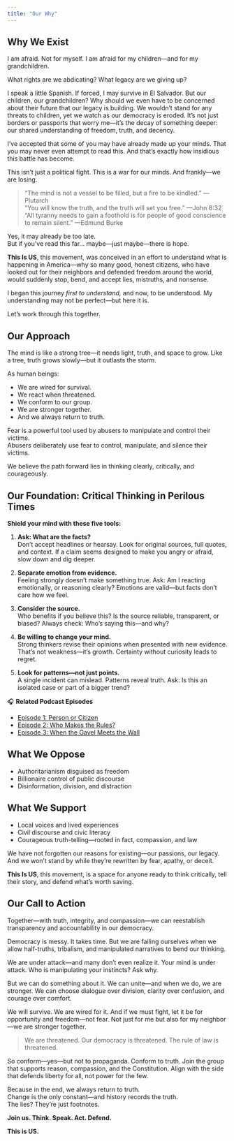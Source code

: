 ```yaml
---
title: "Our Why"
---
```


## Why We Exist

I am afraid. Not for myself. I am afraid for my children—and for my grandchildren.

What rights are we abdicating? What legacy are we giving up?

I speak a little Spanish. If forced, I may survive in El Salvador. But our children, our grandchildren? Why should we even have to be concerned about their future that our legacy is building. We wouldn’t stand for any threats to children, yet we watch as our democracy is eroded. It’s not just borders or passports that worry me—it’s the decay of something deeper: our shared understanding of freedom, truth, and decency.

I’ve accepted that some of you may have already made up your minds. That you may never even attempt to read this. And that’s exactly how insidious this battle has become.

This isn’t just a political fight. This is a war for our minds.
And frankly—we are losing.

> “The mind is not a vessel to be filled, but a fire to be kindled.” —Plutarch  
> “You will know the truth, and the truth will set you free.” —John 8:32  
> “All tyranny needs to gain a foothold is for people of good conscience to remain silent.” —Edmund Burke

Yes, it may already be too late.  
But if you’ve read this far… maybe—just maybe—there is hope.

**This Is US**, this movement, was conceived in an effort to understand what is happening in America—why so many good, honest citizens, who have looked out for their neighbors and defended freedom around the world, would suddenly stop, bend, and accept lies, mistruths, and nonsense.

I began this journey *first to understand,* and now, to be understood. My understanding may not be perfect—but here it is.

Let’s work through this together.

## Our Approach

The mind is like a strong tree—it needs light, truth, and space to grow. Like a tree, truth grows slowly—but it outlasts the storm.

As human beings:
- We are wired for survival.
- We react when threatened.
- We conform to our group.
- We are stronger together.
- And we always return to truth.

Fear is a powerful tool used by abusers to manipulate and control their victims.  
Abusers deliberately use fear to control, manipulate, and silence their victims.

We believe the path forward lies in thinking clearly, critically, and courageously.

## Our Foundation: Critical Thinking in Perilous Times

**Shield your mind with these five tools:**

1. **Ask: What are the facts?**  
   Don’t accept headlines or hearsay. Look for original sources, full quotes, and context. If a claim seems designed to make you angry or afraid, slow down and dig deeper.

2. **Separate emotion from evidence.**  
   Feeling strongly doesn’t make something true. Ask: Am I reacting emotionally, or reasoning clearly? Emotions are valid—but facts don’t care how we feel.

3. **Consider the source.**  
   Who benefits if you believe this? Is the source reliable, transparent, or biased? Always check: Who’s saying this—and why?

4. **Be willing to change your mind.**  
   Strong thinkers revise their opinions when presented with new evidence. That’s not weakness—it’s growth. Certainty without curiosity leads to regret.

5. **Look for patterns—not just points.**  
   A single incident can mislead. Patterns reveal truth. Ask: Is this an isolated case or part of a bigger trend?

🎧 **Related Podcast Episodes**
- [Episode 1: Person or Citizen](https://open.substack.com/pub/jimskovgard/p/this-is-us-in-perilous-times-b7a?r=3xgb14&utm_campaign=post&utm_medium=web&showWelcomeOnShare=false)
- [Episode 2: Who Makes the Rules?](https://open.substack.com/pub/jimskovgard/p/episode-6-the-art-of-the-dumb-deal?r=3xgb14&utm_campaign=post&utm_medium=web&showWelcomeOnShare=false)
- [Episode 3: When the Gavel Meets the Wall](https://open.substack.com/pub/jimskovgard/p/when-the-gavel-meets-the-wall?r=3xgb14&utm_campaign=post&utm_medium=web&showWelcomeOnShare=false)

## What We Oppose
- Authoritarianism disguised as freedom  
- Billionaire control of public discourse  
- Disinformation, division, and distraction

## What We Support
- Local voices and lived experiences  
- Civil discourse and civic literacy  
- Courageous truth-telling—rooted in fact, compassion, and law

We have not forgotten our reasons for existing—our passions, our legacy. And we won’t stand by while they’re rewritten by fear, apathy, or deceit.

**This Is US**, this movement, is a space for anyone ready to think critically, tell their story, and defend what’s worth saving.

## Our Call to Action

Together—with truth, integrity, and compassion—we can reestablish transparency and accountability in our democracy.

Democracy is messy. It takes time. But we are failing ourselves when we allow half-truths, tribalism, and manipulated narratives to bend our thinking.

We are under attack—and many don’t even realize it. Your mind is under attack. Who is manipulating your instincts? Ask why.

But we can do something about it. We can unite—and when we do, we are stronger. We can choose dialogue over division, clarity over confusion, and courage over comfort.

We will survive. We are wired for it. And if we must fight, let it be for opportunity and freedom—not fear. Not just for me but also for my neighbor—we are stronger together.

> We are threatened. Our democracy is threatened. The rule of law is threatened.

So conform—yes—but not to propaganda. Conform to truth. Join the group that supports reason, compassion, and the Constitution. Align with the side that defends liberty for all, not power for the few.

Because in the end, we always return to truth.  
Change is the only constant—and history records the truth.  
The lies? They’re just footnotes.

**Join us. Think. Speak. Act. Defend.**

**This is US.**

